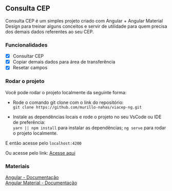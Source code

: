 ## Consulta CEP 

Consulta CEP é um simples projeto criado com Angular + Angular Material Design para treinar alguns conceitos e servir de utilidade para quem precisa dos demais dados referentes ao seu CEP.

### Funcionalidades

- [x] Consultar CEP
- [x] Copiar demais dados para área de transferência
- [x] Resetar campos

### Rodar o projeto

Você pode rodar o projeto localmente da seguinte forma:

- Rode o comando git clone com o link do repositório: <br/>
`git clone https://github.com/murillo-nahas/viacep-ng.git`


- Instale as dependências locais e rode o projeto no seu VsCode ou IDE de preferência: <br/>
`yarn || npm install` para instalar as dependências; 
`ng serve` para rodar o projeto localmente.

E então acesse pelo `localhost:4200`

Ou acesse pelo link:
[Acesse aqui](https://consulta-cep-two.vercel.app/get-cep)

### Materiais

[Angular - Documentação](https://angular.io/) <br> 
[Angular Material - Documentação](https://material.angular.io/)
